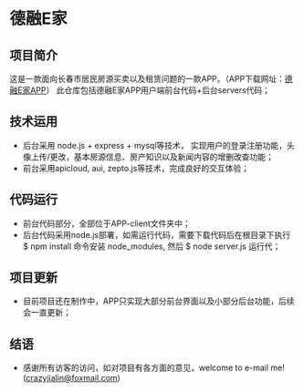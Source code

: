 # 德融E家

## 项目简介
 这是一款面向长春市居民房源买卖以及租赁问题的一款APP。（APP下载网址：[德融E家APP](http://downloadpkg.apicloud.com/app/download?path=http://7zmxsz.com1.z0.glb.clouddn.com/bc9740c4e78732570ac3c26bf872be8d_d)）
 此仓库包括德融E家APP用户端前台代码+后台servers代码；
 
## 技术运用
* 后台采用 node.js + express + mysql等技术， 实现用户的登录注册功能，头像上传/更改，基本房源信息、房产知识以及新闻内容的增删改查功能；
* 前台采用apicloud, aui, zepto.js等技术，完成良好的交互体验；

## 代码运行
* 前台代码部分，全部位于APP-client文件夹中；
* 后台代码采用node.js部署，如需运行代码，需要下载代码后在根目录下执行 $ npm install 命令安装 node_modules, 然后 $ node server.js 运行代；

## 项目更新
* 目前项目还在制作中，APP只实现大部分前台界面以及小部分后台功能，后续会一直更新；

## 结语
* 感谢所有访客的访问，如对项目有各方面的意见，welcome to e-mail me! ([crazyjialin@foxmail.com](crazyjialin@foxmail.com))
